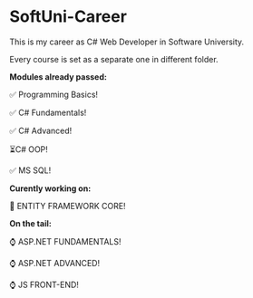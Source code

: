 # SoftUni-Career

This is my career as C# Web Developer in Software University.

Every course is set as a separate one in different folder.

**Modules already passed:**

:white_check_mark: Programming Basics!

:white_check_mark: C# Fundamentals!

:white_check_mark: C# Advanced!

⏳C# OOP!

:white_check_mark: MS SQL!


**Curently working on:**

:pencil: ENTITY FRAMEWORK CORE!


**Оn the tail:**

:watch: ASP.NET FUNDAMENTALS!

:watch: ASP.NET ADVANCED!

:watch: JS FRONT-END!
